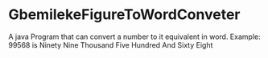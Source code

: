# GbemilekeFigureToWordConveter
A java Program that can convert a number to it equivalent in word. Example: 99568 is Ninety Nine Thousand Five Hundred And Sixty  Eight
